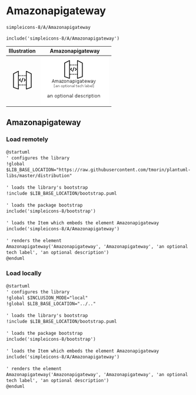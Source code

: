# Amazonapigateway


```text
simpleicons-8/A/Amazonapigateway
```

```text
include('simpleicons-8/A/Amazonapigateway')
```



| Illustration | Amazonapigateway |
| :---: | :---: |
| ![illustration for Illustration](../../simpleicons-8/A/Amazonapigateway.png) | ![illustration for Amazonapigateway](../../simpleicons-8/A/Amazonapigateway.Local.png) |




## Amazonapigateway

### Load remotely
```plantuml
@startuml
' configures the library
!global $LIB_BASE_LOCATION="https://raw.githubusercontent.com/tmorin/plantuml-libs/master/distribution"

' loads the library's bootstrap
!include $LIB_BASE_LOCATION/bootstrap.puml

' loads the package bootstrap
include('simpleicons-8/bootstrap')

' loads the Item which embeds the element Amazonapigateway
include('simpleicons-8/A/Amazonapigateway')

' renders the element
Amazonapigateway('Amazonapigateway', 'Amazonapigateway', 'an optional tech label', 'an optional description')
@enduml
```

### Load locally
```plantuml
@startuml
' configures the library
!global $INCLUSION_MODE="local"
!global $LIB_BASE_LOCATION="../.."

' loads the library's bootstrap
!include $LIB_BASE_LOCATION/bootstrap.puml

' loads the package bootstrap
include('simpleicons-8/bootstrap')

' loads the Item which embeds the element Amazonapigateway
include('simpleicons-8/A/Amazonapigateway')

' renders the element
Amazonapigateway('Amazonapigateway', 'Amazonapigateway', 'an optional tech label', 'an optional description')
@enduml
```

